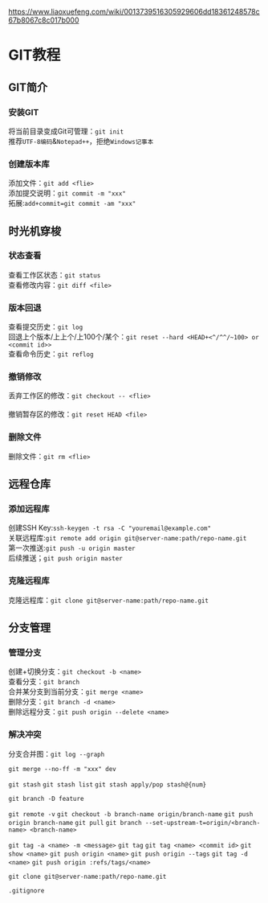 https://www.liaoxuefeng.com/wiki/0013739516305929606dd18361248578c67b8067c8c017b000
# GIT教程
## GIT简介
### 安装GIT
将当前目录变成Git可管理：`git init`<br>
推荐`UTF-8编码`&`Notepad++`，拒绝`Windows记事本`

### 创建版本库
添加文件：`git add <flie>`<br>
添加提交说明：`git commit -m "xxx"`<br>
拓展:`add+commit=git commit -am "xxx"`

## 时光机穿梭
### 状态查看
查看工作区状态：`git status`<br>
查看修改内容：`git diff <file>`

### 版本回退
查看提交历史：`git log`<br>
回退上个版本/上上个/上100个/某个：`git reset --hard <HEAD+<^/^^/~100> or <commit id>>`<br>
查看命令历史：`git reflog`

### 撤销修改
丢弃工作区的修改：`git checkout -- <flie>`<br>  
撤销暂存区的修改：`git reset HEAD <file>`

### 删除文件
删除文件：`git rm <flie>`

## 远程仓库
### 添加远程库
创建SSH Key:`ssh-keygen -t rsa -C "youremail@example.com"`<br>
关联远程库:`git remote add origin git@server-name:path/repo-name.git`<br>
第一次推送:`git push -u origin master`<br>
后续推送；`git push origin master`

### 克隆远程库
克隆远程库：`git clone git@server-name:path/repo-name.git`

## 分支管理
### 管理分支
创建+切换分支：`git checkout -b <name>`<br>
查看分支：`git branch`<br>
合并某分支到当前分支：`git merge <name>`<br>
删除分支：`git branch -d <name>`<br>
删除远程分支：`git push origin --delete <name>` 

### 解决冲突
分支合并图：`git log --graph`

`git merge --no-ff -m "xxx" dev`

`git stash`
`git stash list`
`git stash apply/pop stash@{num}`

`git branch -D feature`

`git remote -v`
`git checkout -b branch-name origin/branch-name`
`git push origin branch-name`
`git pull`
`git branch --set-upstream-t=origin/<branch-name> <branch-name> `

`git tag -a <name> -m <message>`
`git tag`
`git tag <name> <commit id>`
`git show <name>`
`git push origin <name>`
`git push origin --tags`
`git tag -d <name>`
`git push origin :refs/tags/<name>`

`git clone git@server-name:path/repo-name.git`

`.gitignore`